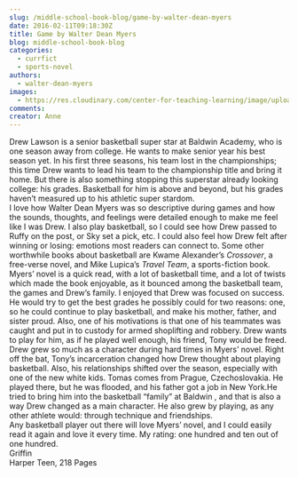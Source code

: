 ```yaml
---
slug: /middle-school-book-blog/game-by-walter-dean-myers
date: 2016-02-11T09:18:30Z
title: Game by Walter Dean Myers
blog: middle-school-book-blog
categories:
  - currfict
  - sports-novel
authors:
  - walter-dean-myers
images:
  - https://res.cloudinary.com/center-for-teaching-learning/image/upload/v1637512729/Game-208x300.jpg.jpg
comments:
creator: Anne
---
```


Drew Lawson is a senior basketball super star at Baldwin Academy, who is one season away from college. He wants to make senior year his best season yet. In his first three seasons, his team lost in the championships; this time Drew wants to lead his team to the championship title and bring it home. But there is also something stopping this superstar already looking college: his grades. Basketball for him is above and beyond, but his grades haven’t measured up to his athletic super stardom.<br />I love how Walter Dean Myers was so descriptive during games and how the sounds, thoughts, and feelings were detailed enough to make me feel like I was Drew. I also play basketball, so I could see how Drew passed to Ruffy on the post, or Sky set a pick, etc. I could also feel how Drew felt after winning or losing: emotions most readers can connect to. Some other worthwhile books about basketball are Kwame Alexander’s <em>Crossover</em>, a free-verse novel, and Mike Lupica’s <em>Travel Team</em>, a sports-fiction book.<br />Myers’ novel is a quick read, with a lot of basketball time, and a lot of twists which made the book enjoyable, as it bounced among the basketball team, the games and Drew’s family. I enjoyed that Drew was focused on success. He would try to get the best grades he possibly could for two reasons: one, so he could continue to play basketball, and make his mother, father, and sister proud. Also, one of his motivations is that one of his teammates was caught and put in to custody for armed shoplifting and robbery. Drew wants to play for him, as if he played well enough, his friend, Tony would be freed.<br />Drew grew so much as a character during hard times in Myers’ novel. Right off the bat, Tony’s incarceration changed how Drew thought about playing basketball. Also, his relationships shifted over the season, especially with one of the new white kids. Tomas comes from Prague, Czechoslovakia. He played there, but he was flooded, and his father got a job in New York.He tried to bring him into the basketball “family” at Baldwin , and that is also a way Drew changed as a main character. He also grew by playing, as any other athlete would: through technique and friendships.<br />Any basketball player out there will love Myers’ novel, and I could easily read it again and love it every time. My rating: one hundred and ten out of one hundred.<br />Griffin<br />Harper Teen, 218 Pages
